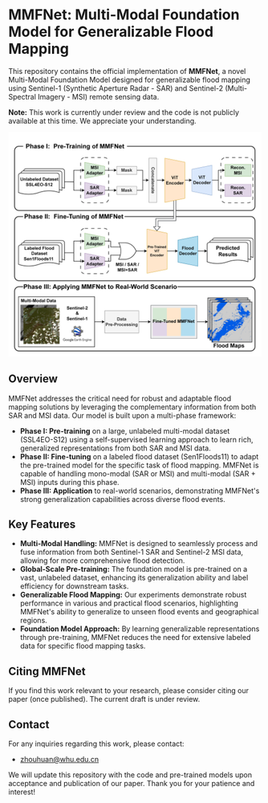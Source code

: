 # MMFNet: Multi-Modal Foundation Model for Generalizable Flood Mapping

This repository contains the official implementation of **MMFNet**, a novel Multi-Modal Foundation Model designed for generalizable flood mapping using Sentinel-1 (Synthetic Aperture Radar - SAR) and Sentinel-2 (Multi-Spectral Imagery - MSI) remote sensing data.

**Note:** This work is currently under review and the code is not publicly available at this time. We appreciate your understanding.

![](/assets/full-processing-v5.png)

## Overview

MMFNet addresses the critical need for robust and adaptable flood mapping solutions by leveraging the complementary information from both SAR and MSI data. Our model is built upon a multi-phase framework:

* **Phase I: Pre-training** on a large, unlabeled multi-modal dataset (SSL4EO-S12) using a self-supervised learning approach to learn rich, generalized representations from both SAR and MSI data.
* **Phase II: Fine-tuning** on a labeled flood dataset (Sen1Floods11) to adapt the pre-trained model for the specific task of flood mapping. MMFNet is capable of handling mono-modal (SAR or MSI) and multi-modal (SAR + MSI) inputs during this phase.
* **Phase III: Application** to real-world scenarios, demonstrating MMFNet's strong generalization capabilities across diverse flood events.

## Key Features

* **Multi-Modal Handling:** MMFNet is designed to seamlessly process and fuse information from both Sentinel-1 SAR and Sentinel-2 MSI data, allowing for more comprehensive flood detection.
* **Global-Scale Pre-training:** The foundation model is pre-trained on a vast, unlabeled dataset, enhancing its generalization ability and label efficiency for downstream tasks.
* **Generalizable Flood Mapping:** Our experiments demonstrate robust performance in various and practical flood scenarios, highlighting MMFNet's ability to generalize to unseen flood events and geographical regions.
* **Foundation Model Approach:** By learning generalizable representations through pre-training, MMFNet reduces the need for extensive labeled data for specific flood mapping tasks.

## Citing MMFNet

If you find this work relevant to your research, please consider citing our paper (once published). The current draft is under review.

## Contact

For any inquiries regarding this work, please contact:

* zhouhuan@whu.edu.cn

We will update this repository with the code and pre-trained models upon acceptance and publication of our paper. Thank you for your patience and interest!
